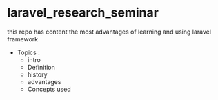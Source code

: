 # laravel_research_seminar

this repo has content the most advantages of learning and using laravel framework

* Topics :
  * intro  
  * Definition
  * history
  * advantages
  * Concepts used



